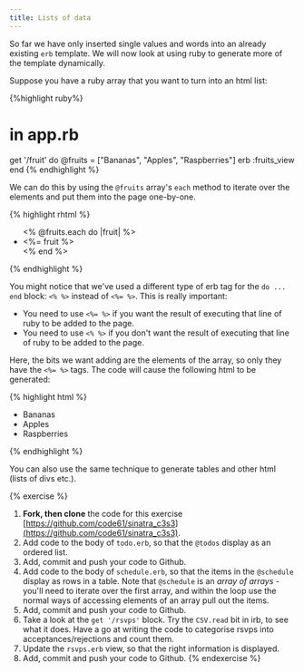 ```yaml
---
title: Lists of data
---
```


So far we have only inserted single values and words into an already existing `erb` template. We will now look at using ruby to generate more of the template dynamically.

Suppose you have a ruby array that you want to turn into an html list:

{%highlight ruby%}
# in app.rb

get '/fruit' do
  @fruits = ["Bananas", "Apples", "Raspberries"]
  erb :fruits_view
end
{% endhighlight %}

We can do this by using the `@fruits` array's `each` method to iterate over the elements and put them into the page one-by-one.

{% highlight rhtml %}
<!-- in views/fruits_view.erb -->
<ul>
  <% @fruits.each do |fruit| %>
    <li><%= fruit %></li>
  <% end %>
</ul>
{% endhighlight %}

You might notice that we've used a different type of erb tag for the `do ... end` block: `<% %>` instead of `<%= %>`. This is really important:

* You need to use `<%= %>` if you want the result of executing that line of ruby to be added to the page.
* You need to use `<% %>` if you don't want the result of executing that line of ruby to be added to the page.

Here, the bits we want adding are the elements of the array, so only they have the `<%= %>` tags. The code will cause the following html to be generated:

{% highlight html %}
<ul>
  <li>Bananas</li>
  <li>Apples</li>
  <li>Raspberries</li>
</ul>
{% endhighlight %}

You can also use the same technique to generate tables and other html (lists of divs etc.).

{% exercise %}
1. **Fork, then clone** the code for this exercise [https://github.com/code61/sinatra_c3s3](https://github.com/code61/sinatra_c3s3).
2. Add code to the body of `todo.erb`, so that the `@todos` display as an ordered list.
3. Add, commit and push your code to Github.
3. Add code to the body of `schedule.erb`, so that the items in the `@schedule` display as rows in a table. Note that `@schedule` is an *array of arrays* - you'll need to iterate over the first array, and within the loop use the normal ways of accessing elements of an array pull out the items.
3. Add, commit and push your code to Github.
4. Take a look at the `get '/rsvps'` block. Try the `CSV.read` bit in irb, to see what it does. Have a go at writing the code to categorise rsvps into acceptances/rejections and count them.
5. Update the `rsvps.erb` view, so that the right information is displayed.
3. Add, commit and push your code to Github.
{% endexercise %}
